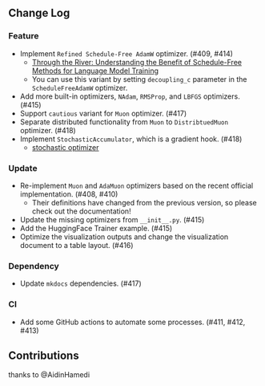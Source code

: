 ## Change Log

### Feature

* Implement `Refined Schedule-Free AdamW` optimizer. (#409, #414)
    * [Through the River: Understanding the Benefit of Schedule-Free Methods for Language Model Training](https://arxiv.org/abs/2507.09846)
    * You can use this variant by setting `decoupling_c` parameter in the `ScheduleFreeAdamW` optimizer.
* Add more built-in optimizers, `NAdam`, `RMSProp`, and `LBFGS` optimizers. (#415)
* Support `cautious` variant for `Muon` optimizer. (#417)
* Separate distributed functionality from `Muon` to `DistribtuedMuon` optimizer. (#418)
* Implement `StochasticAccumulator`, which is a gradient hook. (#418)
    * [stochastic optimizer](https://github.com/lodestone-rock/torchastic/)

### Update

* Re-implement `Muon` and `AdaMuon` optimizers based on the recent official implementation. (#408, #410)
    * Their definitions have changed from the previous version, so please check out the documentation!
* Update the missing optimizers from `__init__.py`. (#415)
* Add the HuggingFace Trainer example. (#415)
* Optimize the visualization outputs and change the visualization document to a table layout. (#416)

### Dependency

* Update `mkdocs` dependencies. (#417)

### CI

* Add some GitHub actions to automate some processes. (#411, #412, #413)

## Contributions

thanks to @AidinHamedi
